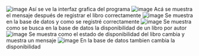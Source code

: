 ![image](https://github.com/user-attachments/assets/25dad23a-8f6d-4bf4-a70f-1d9621a18a74)
Así se ve la interfaz grafica del programa
![image](https://github.com/user-attachments/assets/9012d40f-8466-4de5-b768-9ff3cca1cb60)
Acá se muestra el mensaje después de registrar el libro correctamente
![image](https://github.com/user-attachments/assets/f180d09d-89a2-46dc-8d69-49560a390faa)
Se muestra en la base de datos y como se registré correctamente
![image](https://github.com/user-attachments/assets/b3937257-f69a-4f79-a48f-e78e3e8d725e)
Se muestra como se busca en la base de datos la disponibilidad de un libro por autor
![image](https://github.com/user-attachments/assets/6bba0266-a2f2-443c-87cb-4ba71f8c173b)
Se muestra como el estado de disponibilidad del libro cambia y muestra un mensaje 
![image](https://github.com/user-attachments/assets/d7ae6028-e2ec-4697-a865-ea2a327b14cf)
En la base de datos tambien cambia la disponibilidad
